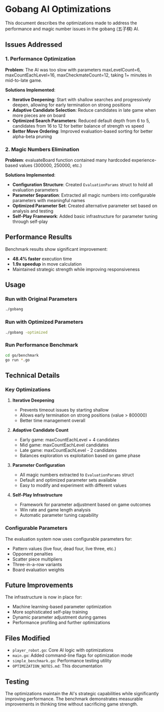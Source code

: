 # Gobang AI Optimizations

This document describes the optimizations made to address the performance and magic number issues in the gobang (五子棋) AI.

## Issues Addressed

### 1. Performance Optimization
**Problem**: The AI was too slow with parameters maxLevelCount=6, maxCountEachLevel=16, maxCheckmateCount=12, taking 1+ minutes in mid-to-late game.

**Solutions Implemented**:
- **Iterative Deepening**: Start with shallow searches and progressively deepen, allowing for early termination on strong positions
- **Adaptive Candidate Selection**: Reduce candidates in late game when more pieces are on board
- **Optimized Search Parameters**: Reduced default depth from 6 to 5, candidates from 16 to 12 for better balance of strength vs speed
- **Better Move Ordering**: Improved evaluation-based sorting for better alpha-beta pruning

### 2. Magic Numbers Elimination
**Problem**: evaluateBoard function contained many hardcoded experience-based values (300000, 250000, etc.)

**Solutions Implemented**:
- **Configuration Structure**: Created `EvaluationParams` struct to hold all evaluation parameters
- **Parameter Separation**: Extracted all magic numbers into configurable parameters with meaningful names
- **Optimized Parameter Set**: Created alternative parameter set based on analysis and testing
- **Self-Play Framework**: Added basic infrastructure for parameter tuning through self-play

## Performance Results

Benchmark results show significant improvement:
- **48.4% faster** execution time
- **1.9x speedup** in move calculation
- Maintained strategic strength while improving responsiveness

## Usage

### Run with Original Parameters
```bash
./gobang
```

### Run with Optimized Parameters
```bash
./gobang -optimized
```

### Run Performance Benchmark
```bash
cd go/benchmark
go run *.go
```

## Technical Details

### Key Optimizations

1. **Iterative Deepening**
   - Prevents timeout issues by starting shallow
   - Allows early termination on strong positions (value > 800000)
   - Better time management overall

2. **Adaptive Candidate Count**
   - Early game: maxCountEachLevel + 4 candidates
   - Mid game: maxCountEachLevel candidates  
   - Late game: maxCountEachLevel - 2 candidates
   - Balances exploration vs exploitation based on game phase

3. **Parameter Configuration**
   - All magic numbers extracted to `EvaluationParams` struct
   - Default and optimized parameter sets available
   - Easy to modify and experiment with different values

4. **Self-Play Infrastructure**
   - Framework for parameter adjustment based on game outcomes
   - Win rate and game length analysis
   - Automatic parameter tuning capability

### Configurable Parameters

The evaluation system now uses configurable parameters for:
- Pattern values (live four, dead four, live three, etc.)
- Opponent penalties
- Scatter piece multipliers
- Three-in-a-row variants
- Board evaluation weights

## Future Improvements

The infrastructure is now in place for:
- Machine learning-based parameter optimization
- More sophisticated self-play training
- Dynamic parameter adjustment during games
- Performance profiling and further optimizations

## Files Modified

- `player_robot.go`: Core AI logic with optimizations
- `main.go`: Added command-line flags for optimization mode
- `simple_benchmark.go`: Performance testing utility
- `OPTIMIZATION_NOTES.md`: This documentation

## Testing

The optimizations maintain the AI's strategic capabilities while significantly improving performance. The benchmark demonstrates measurable improvements in thinking time without sacrificing game strength.